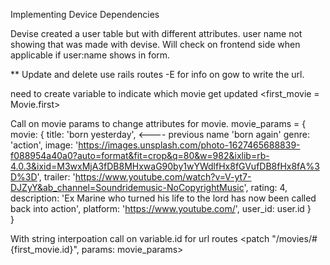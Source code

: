 Implementing Device Dependencies

 Devise created a user table but with different attributes. user name not showing that was made with devise. Will check on frontend side when applicable if user:name shows in form.


 ** Update and delete 
 use rails routes -E for info on gow to write the url.

 need to create variable to  indicate which movie get updated 
 <first_movie = Movie.first>

 Call on movie params to change attributes for movie.
       movie_params = {
        movie: {
          title: 'born yesterday', <---- previous name 'born again'
          genre: 'action',
          image: 'https://images.unsplash.com/photo-1627465688839-f088954a40a0?auto=format&fit=crop&q=80&w=982&ixlib=rb-4.0.3&ixid=M3wxMjA3fDB8MHxwaG90by1wYWdlfHx8fGVufDB8fHx8fA%3D%3D',
          trailer: 'https://www.youtube.com/watch?v=V-yt7-DJZyY&ab_channel=Soundridemusic-NoCopyrightMusic',
          rating: 4,
          description: 'Ex Marine who turned his life to the lord has now been called back into action',
          platform: 'https://www.youtube.com/',
          user_id: user.id
        }   
      }

With string interpoation call on variable.id for url routes  <patch "/movies/#{first_movie.id}", params: movie_params> 

